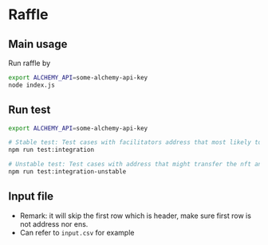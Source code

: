 # Raffle

## Main usage
Run raffle by
```bash
export ALCHEMY_API=some-alchemy-api-key
node index.js
```

## Run test
```bash
export ALCHEMY_API=some-alchemy-api-key

# Stable test: Test cases with facilitators address that most likely to hold the nft.
npm run test:integration

# Unstable test: Test cases with address that might transfer the nft and break the test cases.
npm run test:integration-unstable
```

## Input file
- Remark: it will skip the first row which is header, make sure first row is not address nor ens.
- Can refer to `input.csv` for example